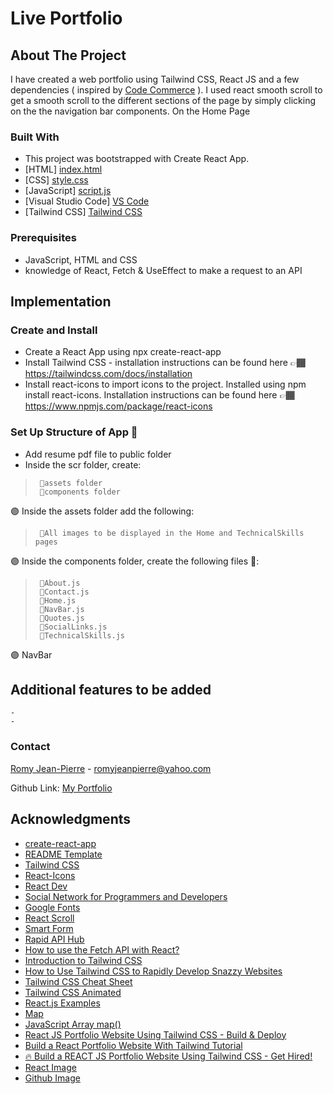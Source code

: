 # Live Portfolio


## About The Project
I have created a web portfolio using Tailwind CSS, React JS and a few dependencies ( inspired by [Code Commerce](https://www.youtube.com/watch?v=2kg0z1qNrkw&t=283s) ). I used react smooth scroll to get a smooth scroll to the different sections of the page by simply clicking on the the navigation bar components. On the Home Page 








### Built With
* This project was bootstrapped with Create React App.
* [HTML] [index.html](https://github.com/romyjeanpierre/labs-HW/blob/main/Connect-4/index.html)
* [CSS] [style.css](https://github.com/romyjeanpierre/labs-HW/blob/main/Connect-4/style.css)
* [JavaScript] [script.js](https://github.com/romyjeanpierre/labs-HW/blob/main/Connect-4/script.js)
* [Visual Studio Code] [VS Code](https://code.visualstudio.com/)
* [Tailwind CSS] [Tailwind CSS](https://tailwindcss.com/)


### Prerequisites

* JavaScript, HTML and CSS
* knowledge of React, Fetch & UseEffect to make a request to an API 

## Implementation

### Create and Install  
* Create a React App using npx create-react-app 
* Install Tailwind CSS  - installation instructions can be found here 👉🏾 https://tailwindcss.com/docs/installation
* Install react-icons to import icons to the project. Installed using npm install react-icons. Installation instructions can be found  here 👉🏾 https://www.npmjs.com/package/react-icons


### Set Up Structure of App 📁
* Add resume pdf file to public folder 
* Inside the scr folder, create: 
>      🔹assets folder 
>      🔹components folder 

🟣 Inside the assets folder add the following: 
>      🔹All images to be displayed in the Home and TechnicalSkills pages 

🟣 Inside the components folder, create the following files 📂: 
>      🔹About.js
>      🔹Contact.js
>      🔹Home.js
>      🔹NavBar.js
>      🔹Quotes.js
>      🔹SocialLinks.js
>      🔹TechnicalSkills.js 

🟣 NavBar 



## Additional features to be added
    - 
    - 

### Contact

[Romy Jean-Pierre](romyjeanpierre@yahoo.com) - romyjeanpierre@yahoo.com

Github Link: [My Portfolio](https://github.com/romyjeanpierre/MyPortfolio)






## Acknowledgments

* [create-react-app]( https://github.com/facebook/create-react-app) 
* [README Template](https://github.com/othneildrew/Best-README-Template/blob/master/BLANK_README.md?plain=1)
* [Tailwind CSS](https://tailwindcss.com/docs/installation)
* [React-Icons](https://react-icons.github.io/react-icons/search)
* [React Dev](https://morioh.com/a/169b9b03adbe/build-a-react-js-portfolio-website-using-react-and-tailwind-css)
* [Social Network for Programmers and Developers](https://morioh.com/)
* [Google Fonts](https://fonts.google.com/?query=script)
* [React Scroll](https://www.npmjs.com/package/react-scroll)
* [Smart Form](https://getform.io/)
* [Rapid API Hub](https://rapidapi.com/ipworld/api/quotes-inspirational-quotes-motivational-quotes)
* [How to use the Fetch API with React?](https://rapidapi.com/guides/fetch-api-react)
* [Introduction to Tailwind CSS](https://www.geeksforgeeks.org/introduction-to-tailwind-css/)
* [How to Use Tailwind CSS to Rapidly Develop Snazzy Websites](https://kinsta.com/blog/tailwind-css/)
* [Tailwind CSS Cheat Sheet](https://tailwindcomponents.com/cheatsheet/)
* [Tailwind CSS Animated](https://www.tailwindcss-animated.com/)
* [React.js Examples](https://reactjsexample.com/reayhs-portfolio-page-using-react-and-tailwind-css/)
* [Map](https://developer.mozilla.org/en-US/docs/Web/JavaScript/Reference/Global_Objects/Map)
* [JavaScript Array map()](https://www.w3schools.com/jsref/jsref_map.asp)
* [React JS Portfolio Website Using Tailwind CSS - Build & Deploy](https://www.youtube.com/watch?v=LpZrAjU6Hhk&t=973s)
* [Build a React Portfolio Website With Tailwind Tutorial](https://www.youtube.com/watch?v=k-Pi5ZMxHWY&t=2964s)
* [🔥 Build a REACT JS Portfolio Website Using Tailwind CSS - Get Hired!](https://www.youtube.com/watch?v=2kg0z1qNrkw&t=283s)
* [React Image](https://javascript.plainenglish.io/6-best-resources-for-learning-react-eb14c10fe512)
* [Github Image](https://www.pngmart.com/image/625689)



